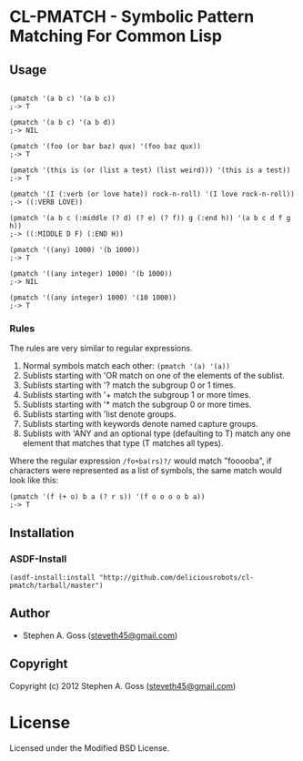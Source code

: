 # CL-PMATCH - Symbolic Pattern Matching For Common Lisp

## Usage

```common-lisp

(pmatch '(a b c) '(a b c))
;-> T

(pmatch '(a b c) '(a b d))
;-> NIL

(pmatch '(foo (or bar baz) qux) '(foo baz qux))
;-> T

(pmatch '(this is (or (list a test) (list weird))) '(this is a test))
;-> T

(pmatch '(I (:verb (or love hate)) rock-n-roll) '(I love rock-n-roll))
;-> ((:VERB LOVE))

(pmatch '(a b c (:middle (? d) (? e) (? f)) g (:end h)) '(a b c d f g h))
;-> ((:MIDDLE D F) (:END H))

(pmatch '((any) 1000) '(b 1000))
;-> T

(pmatch '((any integer) 1000) '(b 1000))
;-> NIL

(pmatch '((any integer) 1000) '(10 1000))
;-> T
```

### Rules

The rules are very similar to regular expressions.

1. Normal symbols match each other: `(pmatch '(a) '(a))`  
2. Sublists starting with 'OR match on one of the elements of the sublist.  
3. Sublists starting with '? match the subgroup 0 or 1 times.  
4. Sublists starting with '+ match the subgroup 1 or more times.  
5. Sublists starting with '* match the subgroup 0 or more times.  
6. Sublists starting with 'list denote groups.  
7. Sublists starting with keywords denote named capture groups.  
8. Sublists with 'ANY and an optional type (defaulting to T) match any one
element that matches that type (T matches all types).  

Where the regular expression `/fo+ba(rs)?/` would match "fooooba", if characters
were represented as a list of symbols, the same match would look like this:
```common-lisp
(pmatch '(f (+ o) b a (? r s)) '(f o o o o b a))
;-> T
```

## Installation


### ASDF-Install

```common-lisp
(asdf-install:install "http://github.com/deliciousrobots/cl-pmatch/tarball/master")
```

## Author

* Stephen A. Goss (steveth45@gmail.com)

## Copyright

Copyright (c) 2012 Stephen A. Goss (steveth45@gmail.com)

# License

Licensed under the Modified BSD License.

